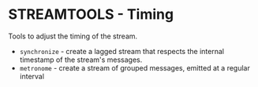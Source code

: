STREAMTOOLS - Timing
====================

Tools to adjust the timing of the stream. 

* `synchronize` - create a lagged stream that respects the internal timestamp of the stream's messages.
* `metronome` - create a stream of grouped messages, emitted at a regular interval 

